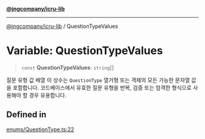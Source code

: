 [**@jngcompany/icru-lib**](../README.md)

***

[@jngcompany/icru-lib](../globals.md) / QuestionTypeValues

# Variable: QuestionTypeValues

> `const` **QuestionTypeValues**: `string`[]

질문 유형 값 배열
이 상수는 `QuestionType` 열거형 또는 객체의 모든 가능한 문자열 값을 포함합니다.
코드베이스에서 유효한 질문 유형을 반복, 검증 또는 엄격한 형식으로 사용해야 할 경우 유용합니다.

## Defined in

[enums/QuestionType.ts:22](https://github.com/jngcompany/icru-lib/blob/cee5a8006a4970de6269ef7414374f6c7339529e/src/enums/QuestionType.ts#L22)
